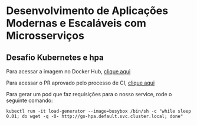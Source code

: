 # Desenvolvimento de Aplicações Modernas e Escaláveis com Microsserviços

## Desafio Kubernetes e hpa

Para acessar a imagem no Docker Hub, [clique aqui](https://hub.docker.com/r/willmsmoraes/go-hpa) 

Para acessar o PR aprovado pelo processo de CI, [clique aqui](https://github.com/willMoraes/kubernets-hpa/pull/1/checks)

Para gerar um pod que faz requisições para o nosso service, rode o seguinte comando:

`
kubectl run -it load-generator --image=busybox /bin/sh -c "while sleep 0.01; do wget -q -O- http://go-hpa.default.svc.cluster.local; done"
`
